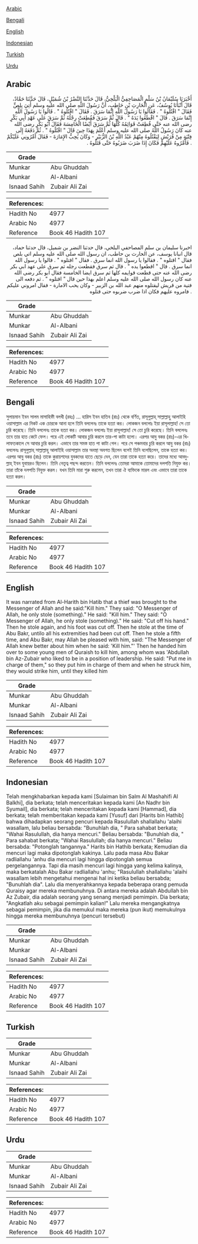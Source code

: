 [Arabic](#arabic)

[Bengali](#bengali)

[English](#english)

[Indonesian](#indonesian)

[Turkish](#turkish)

[Urdu](#urdu)

## Arabic


<div dir="rtl" lang="ar" style={{fontSize:'larger',backgroundColor:'#f8f9fa',padding:20}}>
أَخْبَرَنَا سُلَيْمَانُ بْنُ سَلْمٍ الْمَصَاحِفِيُّ الْبَلْخِيُّ، قَالَ حَدَّثَنَا النَّضْرُ بْنُ شُمَيْلٍ، قَالَ حَدَّثَنَا حَمَّادٌ، قَالَ أَنْبَأَنَا يُوسُفُ، عَنِ الْحَارِثِ بْنِ حَاطِبٍ، أَنَّ رَسُولَ اللَّهِ صلى الله عليه وسلم أُتِيَ بِلِصٍّ فَقَالَ ‏"‏ اقْتُلُوهُ ‏"‏ ‏.‏ فَقَالُوا يَا رَسُولَ اللَّهِ إِنَّمَا سَرَقَ ‏.‏ فَقَالَ ‏"‏ اقْتُلُوهُ ‏"‏ ‏.‏ قَالُوا يَا رَسُولَ اللَّهِ إِنَّمَا سَرَقَ ‏.‏ قَالَ ‏"‏ اقْطَعُوا يَدَهُ ‏"‏ ‏.‏ قَالَ ثُمَّ سَرَقَ فَقُطِعَتْ رِجْلُهُ ثُمَّ سَرَقَ عَلَى عَهْدِ أَبِي بَكْرٍ رضى الله عنه حَتَّى قُطِعَتْ قَوَائِمُهُ كُلُّهَا ثُمَّ سَرَقَ أَيْضًا الْخَامِسَةَ فَقَالَ أَبُو بَكْرٍ رضى الله عنه كَانَ رَسُولُ اللَّهُ صلى الله عليه وسلم أَعْلَمَ بِهَذَا حِينَ قَالَ ‏"‏ اقْتُلُوهُ ‏"‏ ‏.‏ ثُمَّ دَفَعَهُ إِلَى فِتْيَةٍ مِنْ قُرَيْشٍ لِيَقْتُلُوهُ مِنْهُمْ عَبْدُ اللَّهِ بْنُ الزُّبَيْرِ - وَكَانَ يُحِبُّ الإِمَارَةَ - فَقَالَ أَمِّرُونِي عَلَيْكُمْ ‏.‏ فَأَمَّرُوهُ عَلَيْهِمْ فَكَانَ إِذَا ضَرَبَ ضَرَبُوهُ حَتَّى قَتَلُوهُ ‏.‏
</div>
<div style={{backgroundColor:'#f8f9fa',padding:20, marginBottom: 10}}><table> <thead> <tr> <th>Grade</th> <th></th> </tr> </thead> <tbody> <tr><td>Munkar</td><td>Abu Ghuddah</td></tr><tr><td>Munkar</td><td>Al-Albani</td></tr><tr><td>Isnaad Sahih</td><td>Zubair Ali Zai</td></tr></tbody></table><table> <thead> <tr> <th>References:</th> <th></th> </tr> </thead> <tbody><tr><td>Hadith No</td><td>4977</td></tr><tr><td>Arabic No</td><td>4977</td></tr><tr><td>Reference</td><td>Book 46 Hadith 107</td></tr></tbody></table></div>


<div dir="rtl" lang="ar" style={{fontSize:'larger',backgroundColor:'#f8f9fa',padding:20}}>
اخبرنا سليمان بن سلم المصاحفي البلخي، قال حدثنا النضر بن شميل، قال حدثنا حماد، قال انبانا يوسف، عن الحارث بن حاطب، ان رسول الله صلى الله عليه وسلم اتي بلص فقال " اقتلوه " . فقالوا يا رسول الله انما سرق . فقال " اقتلوه " . قالوا يا رسول الله انما سرق . قال " اقطعوا يده " . قال ثم سرق فقطعت رجله ثم سرق على عهد ابي بكر رضى الله عنه حتى قطعت قوايمه كلها ثم سرق ايضا الخامسة فقال ابو بكر رضى الله عنه كان رسول الله صلى الله عليه وسلم اعلم بهذا حين قال " اقتلوه " . ثم دفعه الى فتية من قريش ليقتلوه منهم عبد الله بن الزبير - وكان يحب الامارة - فقال امروني عليكم . فامروه عليهم فكان اذا ضرب ضربوه حتى قتلوه
</div>
<div style={{backgroundColor:'#f8f9fa',padding:20, marginBottom: 10}}><table> <thead> <tr> <th>Grade</th> <th></th> </tr> </thead> <tbody> <tr><td>Munkar</td><td>Abu Ghuddah</td></tr><tr><td>Munkar</td><td>Al-Albani</td></tr><tr><td>Isnaad Sahih</td><td>Zubair Ali Zai</td></tr></tbody></table><table> <thead> <tr> <th>References:</th> <th></th> </tr> </thead> <tbody><tr><td>Hadith No</td><td>4977</td></tr><tr><td>Arabic No</td><td>4977</td></tr><tr><td>Reference</td><td>Book 46 Hadith 107</td></tr></tbody></table></div>

## Bengali


<div dir="ltr" lang="bn" style={{fontSize:'larger',backgroundColor:'#f8f9fa',padding:20}}>
সুলায়মান ইবন সালম মাসাহিফী বলখী (রহঃ) ... হারিস ইবন হাতিব (রাঃ) থেকে বর্ণিত, রাসূলুল্লাহ্ সাল্লাল্লাহু আলাইহি ওয়াসাল্লাম এর নিকট এক চোরকে আনা হলে তিনি বললেনঃ তাকে হত্যা কর। লোকজন বললোঃ ইয়া রাসূলাল্লাহ! সে তো চুরি করেছে। তিনি বললেনঃ তাকে হত্যা কর। লোকজন বললোঃ ইয়া রাসূলাল্লাহ! সে তো চুরি করেছে। তিনি বললেনঃ তবে তার হাত কেটে ফেল। পরে এই লোকটি আবার চুরি করলে তার-পা কাটা হলো। এরপর আবু বকর (রাঃ)-এর খিলাফতকালে সে আবার চুরি করল। এভাবে তার সমস্ত হাত পা কাটা গেল। পরে সে পঞ্চমবার চুরি করলে আবু বকর (রাঃ) বললেনঃ রাসূলুল্লাহ্ সাল্লাল্লাহু আলাইহি ওয়াসাল্লাম তার অবস্থা অবগত ছিলেন বলেই তিনি বলেছিলেন, তাকে হত্যা কর। এরপর আবু বকর (রাঃ) তাকে কুরায়শদের যুবকদের হাতে ছেড়ে দেন, যেন তারা তাকে হত্যা করে। তাদের মধ্যে আবদুল্লাহ্ ইবন যুবায়রও ছিলেন। তিনি নেতৃত্ব পছন্দ করতেন। তিনি বললেনঃ তোমরা আমাকে তোমাদের দলপতি নিযুক্ত কর। তারা তাঁকে দলপতি নিযুক্ত করল। যখন তিনি মারা শুরু করলেন, তখন তারা ঐ ব্যক্তিকে মারল এবং এভাবে তারা তাকে হত্যা করল।
</div>
<div style={{backgroundColor:'#f8f9fa',padding:20, marginBottom: 10}}><table> <thead> <tr> <th>Grade</th> <th></th> </tr> </thead> <tbody> <tr><td>Munkar</td><td>Abu Ghuddah</td></tr><tr><td>Munkar</td><td>Al-Albani</td></tr><tr><td>Isnaad Sahih</td><td>Zubair Ali Zai</td></tr></tbody></table><table> <thead> <tr> <th>References:</th> <th></th> </tr> </thead> <tbody><tr><td>Hadith No</td><td>4977</td></tr><tr><td>Arabic No</td><td>4977</td></tr><tr><td>Reference</td><td>Book 46 Hadith 107</td></tr></tbody></table></div>

## English


<div dir="ltr" lang="en" style={{fontSize:'larger',backgroundColor:'#f8f9fa',padding:20}}>
It was narrated from Al-Harith bin Hatib that a thief was brought to the Messenger of Allah and he said:"Kill him." They said: "O Messenger of Allah, he only stole (something)." He said: "Kill him." They said: "O Messenger of Allah, he only stole (something)." He said: "Cut off his hand." Then he stole again, and his foot was cut off. Then he stole at the time of Abu Bakr, untilo all his extremities had been cut off. Then he stole a fifth time, and Abu Bakr, may Allah be pleased with him, said: "The Messenger of Allah knew better about him when he said: 'Kill him."' Then he handed him over to some young men of Quraish to kill him, among whom was 'Abdullah bin Az-Zubair who liked to be in a position of leadership. He said: "Put me in charge of them," so they put him in charge of them and when he struck him, they would strike him, until they killed him
</div>
<div style={{backgroundColor:'#f8f9fa',padding:20, marginBottom: 10}}><table> <thead> <tr> <th>Grade</th> <th></th> </tr> </thead> <tbody> <tr><td>Munkar</td><td>Abu Ghuddah</td></tr><tr><td>Munkar</td><td>Al-Albani</td></tr><tr><td>Isnaad Sahih</td><td>Zubair Ali Zai</td></tr></tbody></table><table> <thead> <tr> <th>References:</th> <th></th> </tr> </thead> <tbody><tr><td>Hadith No</td><td>4977</td></tr><tr><td>Arabic No</td><td>4977</td></tr><tr><td>Reference</td><td>Book 46 Hadith 107</td></tr></tbody></table></div>

## Indonesian


<div dir="ltr" lang="id" style={{fontSize:'larger',backgroundColor:'#f8f9fa',padding:20}}>
Telah mengkhabarkan kepada kami [Sulaiman bin Salm Al Mashahifi Al Balkhi], dia berkata; telah menceritakan kepada kami [An Nadhr bin Syumail], dia berkata; telah menceritakan kepada kami [Hammad], dia berkata; telah memberitakan kepada kami [Yusuf] dari [Harits bin Hathib] bahwa dihadapkan seorang pencuri kepada Rasulullah shallallahu 'alaihi wasallam, lalu beliau bersabda: "Bunuhlah dia, " Para sahabat berkata; "Wahai Rasulullah, dia hanya mencuri." Beliau bersabda: "Bunuhlah dia, " Para sahabat berkata; "Wahai Rasulullah; dia hanya mencuri." Beliau bersabda: "Potonglah tangannya." Harits bin Hathib berkata; Kemudian dia mencuri lagi maka dipotonglah kakinya. Lalu pada masa Abu Bakar radliallahu 'anhu dia mencuri lagi hingga dipotonglah semua pergelangannya. Tapi dia masih mencuri lagi hingga yang kelima kalinya, maka berkatalah Abu Bakar radliallahu 'anhu; "Rasulullah shallallahu 'alaihi wasallam lebih mengetahui mengenai hal ini ketika beliau bersabda; "Bunuhlah dia". Lalu dia menyerahkannya kepada beberapa orang pemuda Quraisy agar mereka membunuhnya. Di antara mereka adalah Abdullah bin Az Zubair, dia adalah seorang yang senang menjadi pemimpin. Dia berkata; "Angkatlah aku sebagai pemimpin kalian!" Lalu mereka mengangkatnya sebagai pemimpin, jika dia memukul maka mereka (pun ikut) memukulnya hingga mereka membunuhnya (pencuri tersebut)
</div>
<div style={{backgroundColor:'#f8f9fa',padding:20, marginBottom: 10}}><table> <thead> <tr> <th>Grade</th> <th></th> </tr> </thead> <tbody> <tr><td>Munkar</td><td>Abu Ghuddah</td></tr><tr><td>Munkar</td><td>Al-Albani</td></tr><tr><td>Isnaad Sahih</td><td>Zubair Ali Zai</td></tr></tbody></table><table> <thead> <tr> <th>References:</th> <th></th> </tr> </thead> <tbody><tr><td>Hadith No</td><td>4977</td></tr><tr><td>Arabic No</td><td>4977</td></tr><tr><td>Reference</td><td>Book 46 Hadith 107</td></tr></tbody></table></div>

## Turkish


<div dir="ltr" lang="tr" style={{fontSize:'larger',backgroundColor:'#f8f9fa',padding:20}}>

</div>
<div style={{backgroundColor:'#f8f9fa',padding:20, marginBottom: 10}}><table> <thead> <tr> <th>Grade</th> <th></th> </tr> </thead> <tbody> <tr><td>Munkar</td><td>Abu Ghuddah</td></tr><tr><td>Munkar</td><td>Al-Albani</td></tr><tr><td>Isnaad Sahih</td><td>Zubair Ali Zai</td></tr></tbody></table><table> <thead> <tr> <th>References:</th> <th></th> </tr> </thead> <tbody><tr><td>Hadith No</td><td>4977</td></tr><tr><td>Arabic No</td><td>4977</td></tr><tr><td>Reference</td><td>Book 46 Hadith 107</td></tr></tbody></table></div>

## Urdu


<div dir="rtl" lang="ur" style={{fontSize:'larger',backgroundColor:'#f8f9fa',padding:20}}>

</div>
<div style={{backgroundColor:'#f8f9fa',padding:20, marginBottom: 10}}><table> <thead> <tr> <th>Grade</th> <th></th> </tr> </thead> <tbody> <tr><td>Munkar</td><td>Abu Ghuddah</td></tr><tr><td>Munkar</td><td>Al-Albani</td></tr><tr><td>Isnaad Sahih</td><td>Zubair Ali Zai</td></tr></tbody></table><table> <thead> <tr> <th>References:</th> <th></th> </tr> </thead> <tbody><tr><td>Hadith No</td><td>4977</td></tr><tr><td>Arabic No</td><td>4977</td></tr><tr><td>Reference</td><td>Book 46 Hadith 107</td></tr></tbody></table></div>
